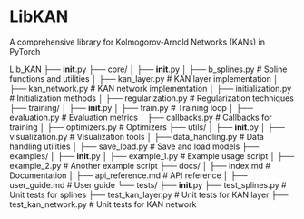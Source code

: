 # LibKAN
A comprehensive library for Kolmogorov-Arnold Networks (KANs) in PyTorch


Lib_KAN
├── __init__.py
├── core/
│   ├── __init__.py
│   ├── b_splines.py         # Spline functions and utilities
│   ├── kan_layer.py         # KAN layer implementation
│   ├── kan_network.py       # KAN network implementation
│   ├── initialization.py    # Initialization methods
│   ├── regularization.py    # Regularization techniques
├── training/
│   ├── __init__.py
│   ├── train.py             # Training loop
│   ├── evaluation.py        # Evaluation metrics
│   ├── callbacks.py         # Callbacks for training
│   ├── optimizers.py        # Optimizers
├── utils/
│   ├── __init__.py
│   ├── visualization.py     # Visualization tools
│   ├── data_handling.py     # Data handling utilities
│   ├── save_load.py         # Save and load models
├── examples/
│   ├── __init__.py
│   ├── example_1.py         # Example usage script
│   ├── example_2.py         # Another example script
├── docs/
│   ├── index.md             # Documentation
│   ├── api_reference.md     # API reference
│   ├── user_guide.md        # User guide
└── tests/
    ├── __init__.py
    ├── test_splines.py      # Unit tests for splines
    ├── test_kan_layer.py    # Unit tests for KAN layer
    ├── test_kan_network.py  # Unit tests for KAN network
